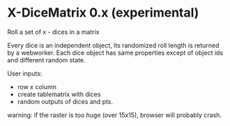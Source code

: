 # X-DiceMatrix 0.x (experimental)

Roll a set of x - dices in a matrix

Every dice is an independent object, its randomized roll length is returned by a webworker. 
Each dice object has same properties except of object ids and different random state. 


User inputs:
+ row x column
+ create tablematrix with dices
+ random outputs of dices and pts.

warning: if the raster is too huge (over 15x15), browser will probably crash.
